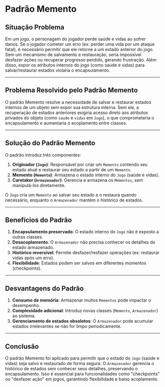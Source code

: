 # Padrão Memento

## Situação Problema  
Em um jogo, o personagem do jogador perde saúde e vidas ao sofrer danos. Se o jogador cometer um erro (ex: perder uma vida por um ataque fatal), é necessário permitir que ele retorne a um estado anterior do jogo. Sem um mecanismo de salvamento e restauração, seria impossível desfazer ações ou recuperar progresso perdido, gerando frustração. Além disso, expor os atributos internos do jogo (como saúde e vidas) para salvar/restaurar estados violaria o encapsulamento.

---

## Problema Resolvido pelo Padrão Memento  
O padrão Memento resolve a necessidade de salvar e restaurar estados internos de um objeto sem expor sua estrutura interna. Sem ele, a recuperação de estados anteriores exigiria acesso direto aos atributos privados do objeto (como `saude` e `vidas` em `Jogo`), o que comprometeria o encapsulamento e aumentaria o acoplamento entre classes.

---

## Solução do Padrão Memento
O padrão introduz três componentes:  
1. **Originador (`Jogo`)**: Responsável por criar um `Memento` contendo seu estado atual e restaurar seu estado a partir de um `Memento`.  
2. **Memento (`Memento`)**: Armazena o estado interno do `Jogo` (saúde e vidas).  
3. **Caretaker (`Armazenador`)**: Gerencia e armazena os `Mementos`, sem manipulá-los diretamente.  

O `Jogo` cria um `Memento` ao salvar seu estado e o restaura quando necessário, enquanto o `Armazenador` mantém o histórico de estados.

---

## Benefícios do Padrão  
1. **Encapsulamento preservado**: O estado interno do `Jogo` não é exposto a outras classes.  
2. **Desacoplamento**: O `Armazenador` não precisa conhecer os detalhes do estado armazenado.  
3. **Histórico reversível**: Permite desfazer/resfazer operações (ex: restaurar vidas após um erro).  
4. **Flexibilidade**: Estados podem ser salvos em diferentes momentos (checkpoints).  

---

## Desvantagens do Padrão  
1. **Consumo de memória**: Armazenar muitos `Mementos` pode impactar o desempenho.  
2. **Complexidade adicional**: Introduz novas classes (`Memento`, `Armazenador`) ao sistema.  
3. **Gerenciamento de estados obsoletos**: O `Armazenador` pode acumular estados irrelevantes se não for limpo periodicamente.  

---

## Conclusão  
O padrão Memento foi aplicado para permitir que o estado do `Jogo` (saúde e vidas) seja salvo e restaurado de forma segura. O `Armazenador` gerencia o histórico de estados sem conhecer seus detalhes, preservando o encapsulamento. Isso é essencial para funcionalidades como "checkpoints" ou "desfazer ação" em jogos, garantindo flexibilidade e baixo acoplamento.